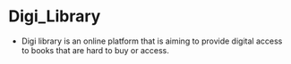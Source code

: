 # Digi_Library

* Digi library is an online platform that is aiming to provide digital access to books that are hard to buy or access. 
